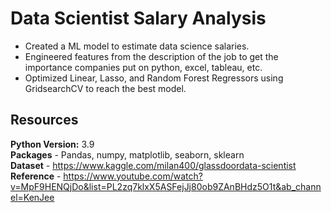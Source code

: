 # Data Scientist Salary Analysis
* Created a ML model to estimate data science salaries.
* Engineered features from the description of the job to get the importance companies put on python, excel, tableau, etc. 
* Optimized Linear, Lasso, and Random Forest Regressors using GridsearchCV to reach the best model. 

## Resources

**Python Version:** 3.9   
**Packages** - Pandas, numpy, matplotlib, seaborn, sklearn  
**Dataset** - https://www.kaggle.com/milan400/glassdoordata-scientist  
**Reference** - https://www.youtube.com/watch?v=MpF9HENQjDo&list=PL2zq7klxX5ASFejJj80ob9ZAnBHdz5O1t&ab_channel=KenJee  
